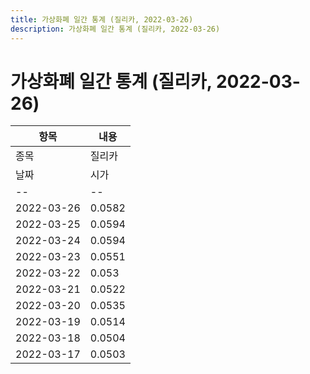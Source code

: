 ```yaml
---
title: 가상화폐 일간 통계 (질리카, 2022-03-26)
description: 가상화폐 일간 통계 (질리카, 2022-03-26)
---
```


가상화폐 일간 통계 (질리카, 2022-03-26)
===

|항목|내용|
|--|--|
|종목|질리카||마켓|KRW-ZIL||종류|일 단위 캔들||기간|2022-03-17T09:00:00 - 2022-03-26T09:00:00|
|날짜|시가|저가|고가|종가|비고|
|--|--|--|--|--|--|
|2022-03-26|0.0582|0.0578|0.0588|0.0579|    |
|2022-03-25|0.0594|0.0572|0.0613|0.0583|    |
|2022-03-24|0.0594|0.0579|0.0601|0.0594|    |
|2022-03-23|0.0551|0.054799999999999995|0.061|0.0594|    |
|2022-03-22|0.053|0.052700000000000004|0.055799999999999995|0.0551|    |
|2022-03-21|0.0522|0.0506|0.053899999999999997|0.053|    |
|2022-03-20|0.0535|0.0514|0.054700000000000006|0.0522|    |
|2022-03-19|0.0514|0.0513|0.053700000000000005|0.0536|    |
|2022-03-18|0.0504|0.0496|0.0519|0.0515|    |
|2022-03-17|0.0503|0.0495|0.0518|0.0504|    |
